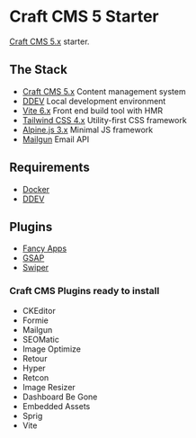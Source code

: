 # Craft CMS 5 Starter

[Craft CMS 5.x](https://github.com/craftcms/cms) starter.

## The Stack

- [Craft CMS 5.x](https://craftcms.com) Content management system
- [DDEV](https://ddev.com) Local development environment
- [Vite 6.x](https://vitejs.dev) Front end build tool with HMR
- [Tailwind CSS 4.x](https://tailwindcss.com) Utility-first CSS framework
- [Alpine.js 3.x](https://alpinejs.dev/) Minimal JS framework
- [Mailgun](https://www.mailgun.com/) Email API

## Requirements

- [Docker](https://www.docker.com)
- [DDEV](https://ddev.com)

## Plugins

- [Fancy Apps](https://fancyapps.com)
- [GSAP](https://gsap.com)
- [Swiper](https://swiperjs.com)

### Craft CMS Plugins ready to install

- CKEditor
- Formie
- Mailgun
- SEOMatic
- Image Optimize
- Retour
- Hyper
- Retcon
- Image Resizer
- Dashboard Be Gone
- Embedded Assets
- Sprig
- Vite
